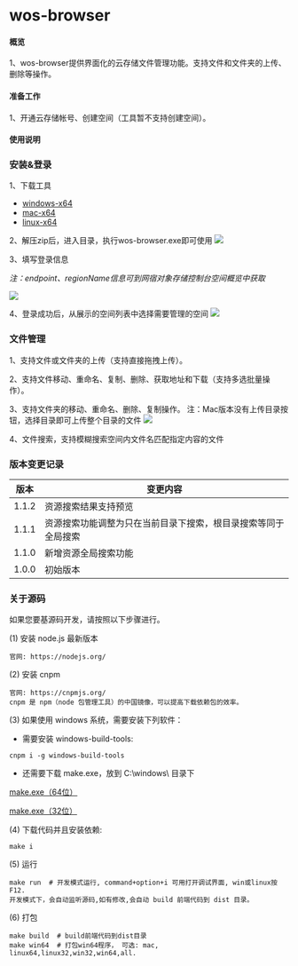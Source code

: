 # wos-browser

#### 概览
1、wos-browser提供界面化的云存储文件管理功能。支持文件和文件夹的上传、删除等操作。

#### 准备工作
1、开通云存储帐号、创建空间（工具暂不支持创建空间）。

#### 使用说明
### 安装&登录
1、下载工具
* [windows-x64](https://s3-cn-east-5.wcsapi.com/doc-pics/tool/wos-browser-1.1.2-win32-x64.zip)
* [mac-x64](https://s3-cn-east-5.wcsapi.com/doc-pics/tool/wos-browser-1.1.2-darwin-x64.zip)
* [linux-x64](https://s3-cn-east-5.wcsapi.com/doc-pics/tool/wos-browser-1.1.2-linux-x64.zip)

2、解压zip后，进入目录，执行wos-browser.exe即可使用
![](https://s3-cn-east-5.wcsapi.com/doc-pics/guide-wos-browser-pics/1.png)  

3、填写登录信息

*注：endpoint、regionName信息可到网宿对象存储控制台空间概览中获取*

![](https://s3-cn-east-5.wcsapi.com/doc-pics/guide-wos-browser-pics/22.png)  

4、登录成功后，从展示的空间列表中选择需要管理的空间
![](https://s3-cn-east-5.wcsapi.com/doc-pics/guide-wos-browser-pics/3.png)  


### 文件管理
1、支持文件或文件夹的上传（支持直接拖拽上传）。

2、支持文件移动、重命名、复制、删除、获取地址和下载（支持多选批量操作）。

3、支持文件夹的移动、重命名、删除、复制操作。
注：Mac版本没有上传目录按钮，选择目录即可上传整个目录的文件
![](https://s3-cn-east-5.wcsapi.com/doc-pics/guide-wos-browser-pics/4.png)  

4、文件搜索，支持模糊搜索空间内文件名匹配指定内容的文件

### 版本变更记录
|  版本   | 变更内容  |
|  ----  | ----  |
| 1.1.2 | 资源搜索结果支持预览|
| 1.1.1 | 资源搜索功能调整为只在当前目录下搜索，根目录搜索等同于全局搜索|
| 1.1.0 | 新增资源全局搜索功能|
| 1.0.0 | 初始版本|

### 关于源码
如果您要基源码开发，请按照以下步骤进行。

(1) 安装 node.js 最新版本
```
官网: https://nodejs.org/
```

(2) 安装 cnpm
```
官网: https://cnpmjs.org/
cnpm 是 npm（node 包管理工具）的中国镜像，可以提高下载依赖包的效率。
```

(3) 如果使用 windows 系统，需要安装下列软件：
* 需要安装 windows-build-tools:
```
cnpm i -g windows-build-tools
```
* 还需要下载 make.exe，放到 C:\windows\ 目录下

[make.exe（64位）](https://s3-cn-east-5.wcsapi.com/doc-pics/tool/make-x64.zip)

[make.exe（32位）](https://s3-cn-east-5.wcsapi.com/doc-pics/tool/make-x32.zip)

(4) 下载代码并且安装依赖:
```
make i
```
(5) 运行
```
make run  # 开发模式运行, command+option+i 可用打开调试界面, win或linux按 F12.
开发模式下，会自动监听源码,如有修改,会自动 build 前端代码到 dist 目录。
```

(6) 打包
```
make build  # build前端代码到dist目录
make win64  # 打包win64程序， 可选: mac, linux64,linux32,win32,win64,all.
```
